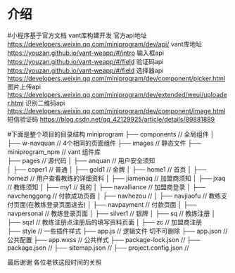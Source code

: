 
# 介绍
#小程序基于官方文档  vant库构建开发
   官方api地址   https://developers.weixin.qq.com/miniprogram/dev/api/
   vant库地址    https://youzan.github.io/vant-weapp/#/intro
   输入框api     https://youzan.github.io/vant-weapp/#/field
   验证码api     https://youzan.github.io/vant-weapp/#/field
   选择器api     https://developers.weixin.qq.com/miniprogram/dev/component/picker.html
   图片上传api   https://developers.weixin.qq.com/miniprogram/dev/extended/weui/uploader.html
   识别二维码api https://developers.weixin.qq.com/miniprogram/dev/component/image.html
   短信验证码    https://blog.csdn.net/qq_42129925/article/details/89881889

#下面是整个项目的目录结构
miniprogram
├── components                 // 全局组件
│   ├── w-navquan              // 4个相同的页面组件
├── images                     // 静态文件
├── miniprogram_npm            // vant 组件库         
├── pages                      // 源代码
│   ├── anquan                 // 用户安全须知         
│   ├── coper1                 // 普通
│   ├── gold1                  // 金牌
│   ├── home1                  // 首页
│   ├── homezl                 // 用户查看教练的详细资料
│   ├── jiamenaq               // 加盟商须知
│   ├── jxaq                   // 教练须知
│   ├── my1                    // 我的
│   ├── navalliance            // 加盟商登录
│   ├── navchenggong           // 付款成功页面
│   ├── navhezou               //
│   ├── navjiaofu              // 教练支付页面(在教练登录页面进去)
│   ├── navpayment             // 付款页面
│   ├── navpersonal            // 教练登录页面
│   ├── silver1                // 银牌
│   ├── sq                     // 教练注册
│   ├── sqzl                   // 教练注册点注册后的填写资料页面
│   ├── zc                     // 加盟商注册          
├── style                      // 一些插件样式
├── app.js                     // 逻辑文件  切不可删除
├── app.json                   // 公共配置
├── app.wxss                   // 公共样式
├── package-lock.json          //
├── package.json               //
├── sitemap.json               //
├── project.config.json        //
     
              
  











最后谢谢 各位老铁这段时间的关照







